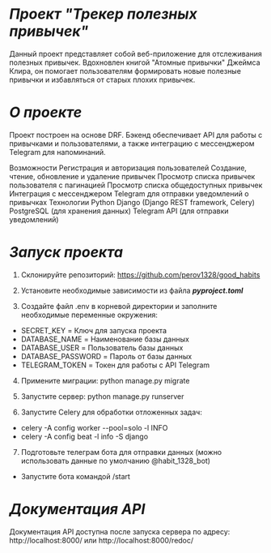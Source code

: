 # **_Проект "Трекер полезных привычек"_**

Данный проект представляет собой веб-приложение для отслеживания полезных привычек. Вдохновлен книгой "Атомные привычки" Джеймса Клира, он помогает пользователям формировать новые полезные привычки и избавляться от старых плохих привычек.

# **_О проекте_**

Проект построен на основе DRF. 
Бэкенд обеспечивает API для работы с привычками и пользователями, а также интеграцию с мессенджером Telegram для напоминаний.

Возможности
Регистрация и авторизация пользователей
Создание, чтение, обновление и удаление привычек
Просмотр списка привычек пользователя с пагинацией
Просмотр списка общедоступных привычек
Интеграция с мессенджером Telegram для отправки уведомлений о привычках
Технологии
Python
Django (Django REST framework, Celery)
PostgreSQL (для хранения данных)
Telegram API (для отправки уведомлений)

# **_Запуск проекта_**

1. Склонируйте репозиторий: https://github.com/perov1328/good_habits


2. Установите необходимые зависимости из файла _**pyproject.toml**_


3. Создайте файл .env в корневой директории и заполните необходимые переменные окружения:

* SECRET_KEY = Ключ для запуска проекта
* DATABASE_NAME = Наименование базы данных
* DATABASE_USER = Пользователь базы данных
* DATABASE_PASSWORD = Пароль от базы данных
* TELEGRAM_TOKEN = Токен для работы с API Telegram 

4. Примените миграции: python manage.py migrate


5. Запустите сервер: python manage.py runserver


6. Запустите Celery для обработки отложенных задач:

* celery -A config worker --pool=solo -l INFO
* celery -A config beat -l info -S django

7. Подготовьте телеграм бота для отправки данных (можно использовать данные по умолчанию @habit_1328_bot)

* Запустите бота командой /start

# _**Документация API**_

Документация API доступна после запуска сервера по адресу: http://localhost:8000/ или http://localhost:8000/redoc/ 
